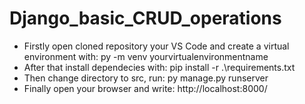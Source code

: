 # Django_basic_CRUD_operations

 - Firstly open cloned repository your VS Code and create a virtual environment with: py -m venv yourvirtualenvironmentname
 - After that install dependecies with: pip install -r .\requirements.txt <br>
 - Then change directory to src, run: py manage.py runserver <br>
 - Finally open your browser and write: http://localhost:8000/